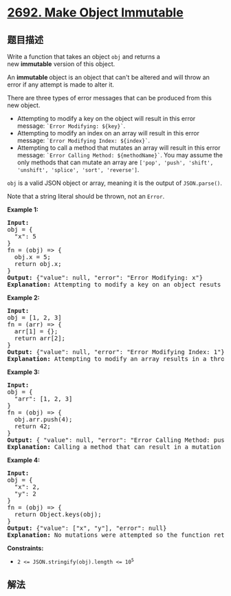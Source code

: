 # [2692. Make Object Immutable](https://leetcode.cn/problems/make-object-immutable)

## 题目描述

<p>Write a function that takes an object&nbsp;<code>obj</code> and returns a new&nbsp;<strong>immutable</strong>&nbsp;version of this object.</p>

<p>An&nbsp;<strong>immutable&nbsp;</strong>object is an object that can&#39;t be altered and will throw an error if any attempt is made to alter it.</p>

<p>There are three types of error messages that can be produced from this new object.</p>

<ul>
	<li>Attempting to modify a key on the object will result in this&nbsp;error message: <code>`Error Modifying: ${key}`</code>.</li>
	<li>Attempting to modify an index on an array will result in this error message: <code>`Error Modifying&nbsp;Index: ${index}`</code>.</li>
	<li>Attempting to call a method that mutates an array will result in this error message: <code>`Error Calling Method: ${methodName}`</code>. You may assume the only methods that can mutate&nbsp;an array are&nbsp;<code>[&#39;pop&#39;, &#39;push&#39;, &#39;shift&#39;, &#39;unshift&#39;, &#39;splice&#39;, &#39;sort&#39;, &#39;reverse&#39;]</code>.</li>
</ul>

<p><code>obj</code>&nbsp;is a valid JSON object or array, meaning it is the output of <code>JSON.parse()</code>.</p>

<p>Note that a string literal should be thrown, not an&nbsp;<code>Error</code>.</p>

<p><strong class="example">Example 1:</strong></p>

<pre>
<strong>Input:</strong> 
obj = {
&nbsp; &quot;x&quot;: 5
}
fn = (obj) =&gt; { 
&nbsp; obj.x = 5;
&nbsp; return obj.x;
}
<strong>Output:</strong> {&quot;value&quot;: null, &quot;error&quot;: &quot;Error Modifying:&nbsp;x&quot;}
<strong>Explanation: </strong>Attempting to modify a key on an object resuts in a thrown error. Note that it doesn&#39;t matter that the value was set to the same value as it was before.
</pre>

<p><strong class="example">Example 2:</strong></p>

<pre>
<strong>Input:</strong> 
obj = [1, 2, 3]
fn = (arr) =&gt; { 
&nbsp; arr[1] = {}; 
&nbsp; return arr[2]; 
}
<strong>Output:</strong> {&quot;value&quot;: null, &quot;error&quot;: &quot;Error Modifying&nbsp;Index: 1&quot;}
<strong>Explanation: </strong>Attempting to modify an array results in a thrown error.
</pre>

<p><strong class="example">Example 3:</strong></p>

<pre>
<strong>Input:</strong> 
obj = {
&nbsp; &quot;arr&quot;: [1, 2, 3]
}
fn = (obj) =&gt; { 
&nbsp; obj.arr.push(4);
&nbsp; return 42;
}
<strong>Output:</strong> { &quot;value&quot;: null, &quot;error&quot;: &quot;Error Calling Method: push&quot;}
<strong>Explanation: </strong>Calling a method that can result in a mutation results in a thrown error.
</pre>

<p><strong class="example">Example 4:</strong></p>

<pre>
<strong>Input:</strong> 
obj = {
&nbsp; &quot;x&quot;: 2,
&nbsp; &quot;y&quot;: 2
}
fn = (obj) =&gt; { 
&nbsp; return Object.keys(obj);
}
<strong>Output:</strong> {&quot;value&quot;: [&quot;x&quot;, &quot;y&quot;], &quot;error&quot;: null}
<strong>Explanation: </strong>No mutations were attempted so the function returns as normal.
</pre>

<p><strong>Constraints:</strong></p>

<ul>
	<li><code>2 &lt;= JSON.stringify(obj).length &lt;= 10<sup>5</sup></code></li>
</ul>

## 解法
